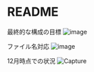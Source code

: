 # README  
最終的な構成の目標
![image](https://github.com/Takuya510634/Battery-Control-by-Reinforcement-Learning-1/assets/105347514/ccbe15ae-549a-4ee8-b155-96241960d9aa)

ファイル名対応
![image](https://github.com/Takuya510634/Battery-Control-by-Reinforcement-Learning-1/assets/105347514/973445c6-0a90-44ee-b8ce-6ee51c32daae)

12月時点での状況
![Capture](https://user-images.githubusercontent.com/43132698/208243823-c725566d-f9c0-408a-80e6-7c9ee51d3f74.JPG)

